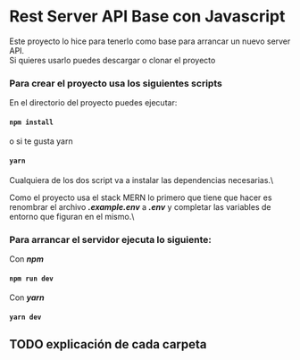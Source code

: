 # Rest Server API Base con Javascript
Este proyecto lo hice para tenerlo como base para arrancar un nuevo server API.\
Si quieres usarlo puedes descargar o clonar el proyecto

### Para crear el proyecto usa los siguientes scripts
En el directorio del proyecto puedes ejecutar:
#### `npm install`
o si te gusta yarn
#### `yarn`

Cualquiera de los dos script va a instalar las dependencias necesarias.\

Como el proyecto usa el stack MERN lo primero que tiene que hacer es renombrar el archivo **_.example.env_** a **_.env_** y completar las variables de entorno que figuran en el mismo.\
### Para arrancar el servidor ejecuta lo siguiente:
Con **_npm_**
#### `npm run dev`

Con **_yarn_**
#### `yarn dev`

## TODO explicación de cada carpeta